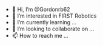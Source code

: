 - 👋 Hi, I’m @Gordonrb62
- 👀 I’m interested in FIRST Robotics
- 🌱 I’m currently learning ...
- 💞️ I’m looking to collaborate on ...
- 📫 How to reach me ...

<!---
Gordonrb62/Gordonrb62 is a ✨ special ✨ repository because its `README.md` (this file) appears on your GitHub profile.
You can click the Preview link to take a look at your changes.
--->
